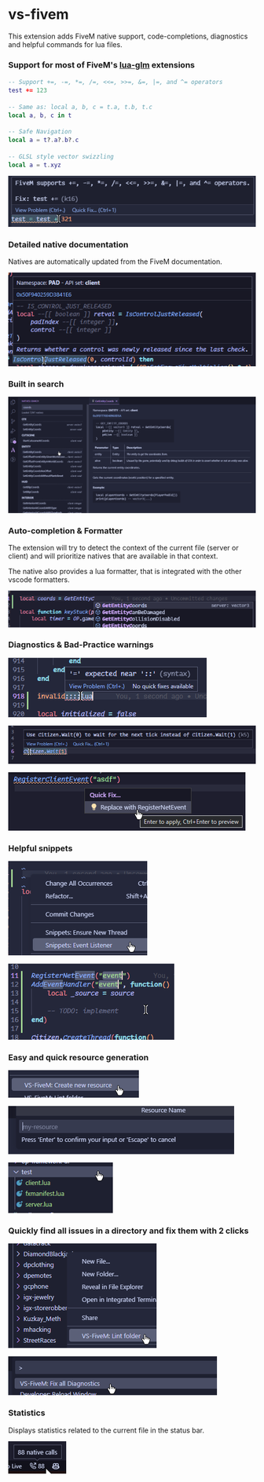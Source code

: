 # vs-fivem

This extension adds FiveM native support, code-completions, diagnostics and helpful commands for lua files.

### Support for most of FiveM's [lua-glm](https://github.com/citizenfx/lua/blob/luaglm-dev/cfx/README.md) extensions
```lua
-- Support +=, -=, *=, /=, <<=, >>=, &=, |=, and ^= operators
test += 123

-- Same as: local a, b, c = t.a, t.b, t.c
local a, b, c in t

-- Safe Navigation
local a = t?.a?.b?.c

-- GLSL style vector swizzling
local a = t.xyz
```

![glm](.github/glm.png)

### Detailed native documentation
Natives are automatically updated from the FiveM documentation.

![documentation](.github/documentation.png)

### Built in search

![search](.github/search.png)

### Auto-completion & Formatter
The extension will try to detect the context of the current file (server or client) and will prioritize natives that are available in that context.

The native also provides a lua formatter, that is integrated with the other vscode formatters.

![suggestions](.github/suggestions.png)

### Diagnostics & Bad-Practice warnings

![syntax](.github/syntax.png)

![diagnostics](.github/diagnostics.png)

![replace](.github/replace.png)

### Helpful snippets

![snippets_1](.github/snippets_1.png)

![snippets_2](.github/snippets_2.png)

### Easy and quick resource generation

![new_resource_1](.github/new_resource_1.png)

![new_resource_2](.github/new_resource_2.png)

![new_resource_3](.github/new_resource_3.png)

### Quickly find all issues in a directory and fix them with 2 clicks

![lint-folder](.github/lint-folder.png)

![fix-all](.github/fix-all.png)

### Statistics
Displays statistics related to the current file in the status bar.

![statistics](.github/statistics.png)
